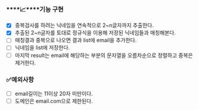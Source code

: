 ### ****📈****기능 구현

- [x]  중복검사를 하려는 닉네임을 연속적으로 2~n글자까지 추출한다.
- [x]  추출된 2~n글자를 토대로 정규식을 이용해 저장된 닉네임들과 매칭해본다.
- [ ]  매칭결과 중복으로 나오면 결과 list에 email을 추가한다.
- [ ]  닉네임을 list에 저장한다.
- [ ]  마지막 result는 email에 해당하는 부분의 문자열을 오름차순으로 정렬하고 중복은 제거한다.

### ✅예외사항

- [ ]  email길이는 11이상 20자 미만이다.
- [ ]  도메인은 email.com으로 제한된다.